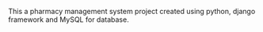 This a pharmacy management system project created using python, django framework and MySQL for database.